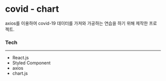 # covid - chart

axios를 이용하여 covid-19 데이터를 가져와 가공하는 연습을 하기 위해 제작한 프로젝트.

### Tech

---

- React.js
- Styled Component
- axios
- chart.js
